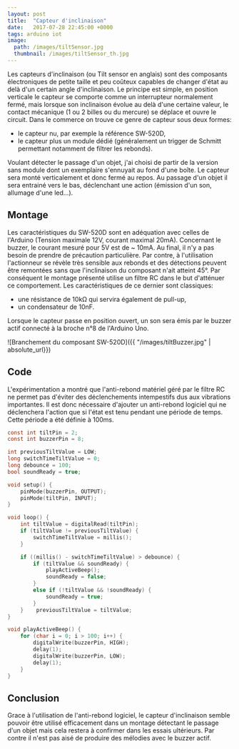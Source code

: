 ```yaml
---
layout: post
title:  "Capteur d'inclinaison"
date:   2017-07-28 22:45:00 +0000
tags: arduino iot
image:
  path: /images/tiltSensor.jpg
  thumbnail: /images/tiltSensor_th.jpg
---
```

Les capteurs d'inclinaison (ou Tilt sensor en anglais) sont des composants électroniques de petite taille et peu coûteux capables de changer d'état au delà d'un certain angle d'inclinaison. Le principe est simple, en position verticale le capteur se comporte comme un interrupteur normalement fermé, mais lorsque son inclinaison évolue au delà d'une certaine valeur, le contact mécanique (1 ou 2 billes ou du mercure) se déplace et ouvre le circuit. Dans le commerce on trouve ce genre de capteur sous deux formes:
* le capteur nu, par exemple la référence SW-520D,
* le capteur plus un module dédié (généralement un trigger de Schmitt permettant notamment de filtrer les rebonds).

Voulant détecter le passage d'un objet, j'ai choisi de partir de la version sans module dont un exemplaire s'ennuyait au fond d'une boîte. Le capteur sera monté verticalement et donc fermé au repos. Au passage d'un objet il sera entrainé vers le bas, déclenchant une action (émission d'un son, allumage d'une led...).

## Montage
Les caractéristiques du SW-520D sont en adéquation avec celles de l'Arduino (Tension maximale 12V, courant maximal 20mA). Concernant le buzzer, le courant mesuré pour 5V est de ~ 10mA. Au final, il n'y a pas besoin de prendre de précaution particulière. Par contre, à l'utilisation l'actionneur se révèle très sensible aux rebonds et des détections peuvent être remontées sans que l'inclinaison du composant n'ait atteint 45°. Par conséquent le montage présenté utilise un filtre RC dans le but d'atténuer ce comportement. Les caractéristiques de ce dernier sont classiques:
* une résistance de 10kΩ qui servira également de pull-up,
* un condensateur de 10nF.

Lorsque le capteur passe en position ouvert, un son sera émis par le buzzer actif connecté à la broche n°8 de l'Arduino Uno.

![Branchement du composant SW-520D]({{ "/images/tiltBuzzer.jpg" | absolute_url}})

## Code
L'expérimentation a montré que l'anti-rebond matériel géré par le filtre RC ne permet pas d'éviter des déclenchements intempestifs dus aux vibrations importantes. Il est donc nécessaire d'ajouter un anti-rebond logiciel qui ne déclenchera l'action que si l'état est tenu pendant une période de temps. Cette période a été définie à 100ms.


```c
const int tiltPin = 2;
const int buzzerPin = 8;

int previousTiltValue = LOW;
long switchTimeTiltValue = 0;
long debounce = 100;
bool soundReady = true;

void setup() {
    pinMode(buzzerPin, OUTPUT);
    pinMode(tiltPin, INPUT);
}

void loop() {
    int tiltValue = digitalRead(tiltPin);
    if (tiltValue != previousTiltValue) {
        switchTimeTiltValue = millis();
    }

    if ((millis() - switchTimeTiltValue) > debounce) {
        if (tiltValue && soundReady) {
            playActiveBeep();
            soundReady = false;
        }
        else if (!tiltValue && !soundReady) {
            soundReady = true;
        }
    }    previousTiltValue = tiltValue;
}

void playActiveBeep() {
    for (char i = 0; i > 100; i++) {
        digitalWrite(buzzerPin, HIGH);
        delay(1);
        digitalWrite(buzzerPin, LOW);
        delay(1);
    }
}
```

## Conclusion
Grace à  l'utilisation de l'anti-rebond logiciel, le capteur d'inclinaison semble pouvoir être utilisé efficacement dans un montage détectant le passage d'un objet mais cela restera à confirmer dans les essais ultérieurs. Par contre il n'est pas aisé de produire des mélodies avec le buzzer actif.
